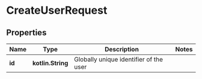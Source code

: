 
# CreateUserRequest

## Properties
| Name | Type | Description | Notes |
| ------------ | ------------- | ------------- | ------------- |
| **id** | **kotlin.String** | Globally unique identifier of the user |  |



